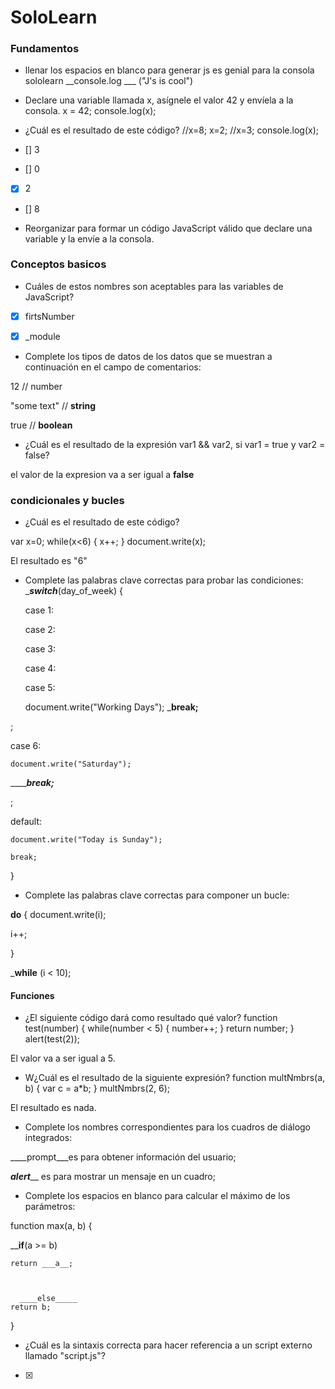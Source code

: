 # SoloLearn

### Fundamentos 
* llenar los espacios en blanco para generar js es genial para la consola sololearn
__console.log ___ ("J's is cool")

* Declare una variable llamada x, asígnele el valor 42 y envíela a la consola.
x = 42;
console.log(x);






* ¿Cuál es el resultado de este código?
//x=8;
x=2;
//x=3;
console.log(x);
* [] 3
* [] 0
* [x] 2
* [] 8


* Reorganizar para formar un código JavaScript válido que declare una variable y la envíe a la consola.

<script>\
name = "James";
  console.log(name);
</script>

### Conceptos basicos 

* Cuáles de estos nombres son aceptables para las variables de JavaScript?

* [x] firtsNumber
* [x] _module


* Complete los tipos de datos de los datos que se muestran a continuación en el campo de comentarios:

12 // number 

"some text" // **string**


true // **boolean**




* ¿Cuál es el resultado de la expresión var1 && var2, si var1 = true y var2 = false?

el valor de la expresion va a ser igual a **false**


### condicionales y bucles 

 * ¿Cuál es el resultado de este código?
 
 var x=0;
 while(x<6) {
   x++;
 }
 document.write(x);

 El resultado es "6"

* Complete las palabras clave correctas para probar las condiciones:
____switch___(day_of_week) {

  case 1:

  case 2:

  case 3:

  case 4:

  case 5:

    document.write("Working Days");
    _____break;____
    
;

  case 6:

    document.write("Saturday");
_________break;_____
    
;

  default:

    document.write("Today is Sunday");

    break;

}

* Complete las palabras clave correctas para componer un bucle:

__do__ {
  document.write(i);

  i++;

}

_____while____ (i < 10);


#### Funciones


* ¿El siguiente código dará como resultado qué valor?
function test(number)
{
   while(number < 5) {
      number++;
   }
   return number;
}
alert(test(2));

El valor va a ser igual a 5.

* W¿Cuál es el resultado de la siguiente expresión?
function multNmbrs(a, b) {
    var c = a*b;
}
multNmbrs(2, 6);

El resultado es nada.


* Complete los nombres correspondientes para los cuadros de diálogo integrados:

 ____prompt___es para obtener información del usuario;

___alert_____ es para mostrar un mensaje en un cuadro;

* Complete los espacios en blanco para calcular el máximo de los parámetros:

function max(a, b) {

  
____if__(a >= b)

    return ___a__;

  

      ____else_____
    return b;

}

* ¿Cuál es la sintaxis correcta para hacer referencia a un script externo llamado "script.js"?

* [x] <script src="script.js">
* [] <script name="script.js">
* [] <script href="script.js">

* ¿Qué alerta se mostrará en la pantalla?

function test(a, b) {
  if(a > b) {
    return a*b; 
} else {
     return b / a; 
    }
}
alert(test(5, 15));

___El resultado es "3"__


### objetos 

* Las propiedades de un objeto son similares a las variables; los métodos son similares a:

* [] operators
* [] properties
* [x] functions
* [] conditionals


* ¿Cuál es el resultado de la siguiente expresión?
var myString = "abcdef";
document.write(myString.length);

el resulsato es __________6_________

* Complete la expresión para crear un constructor de objetos, teniendo en cuenta que "altura" y "peso" son propiedades y "calcular" es un método para el objeto dado:

function mathCalc (height, weight) {

  this.height = ________height___;

  this.weight =  ______________weight________
;

  this.sampleCalc = _______________calculate________
;

}


### Objetos esenciales 

* Dada la matriz a continuación, complete la expresión para recibir una alerta con  "apple".
var fruits = new Array("pear", "orange",

"apple", "grapefruit");



alert(fruits_____[2]____);

* ¿Cuál es el resultado de la siguiente expresión?
alert(Math.sqrt(36));

* [] 0
* [] 12
* [] 36
* [x] 6


* omplete los espacios en blanco para mostrar los minutos actuales:
var date = new Date();

alert(_____date__.__get___Minutes());


* ¿Cuál es el resultado de este código?
var arr = new Array("a", "b", "c"); 
alert(arr[1]);


el resultado es "b"

* Arrastre y suelte las opciones siguientes para recibir una alerta con el valor de la constante PI.


La respuesta es______alert(Math.PI);
